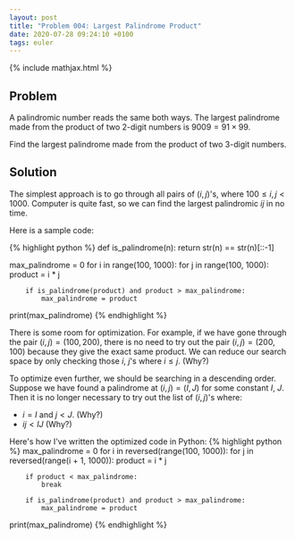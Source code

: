 ```yaml
---
layout: post
title: "Problem 004: Largest Palindrome Product"
date: 2020-07-28 09:24:10 +0100
tags: euler
---
```

{% include mathjax.html %}
## Problem
A palindromic number reads the same both ways. The largest palindrome made from the product of two 2-digit numbers is $9009 = 91 \times 99$.

Find the largest palindrome made from the product of two 3-digit numbers.

## Solution
The simplest approach is to go through all pairs of $(i, j)$'s, where $100 \leq i, j < 1000$. Computer is quite fast, so we can find the largest palindromic $ij$ in no time. 

Here is a sample code:

{% highlight python %}
def is_palindrome(n):
    return str(n) == str(n)[::-1]

max_palindrome = 0
for i in range(100, 1000):
    for j in range(100, 1000):
        product = i * j

        if is_palindrome(product) and product > max_palindrome:
            max_palindrome = product

print(max_palindrome)
{% endhighlight %}

There is some room for optimization. For example, if we have gone through the pair $(i, j) = (100, 200)$, there is no need to try out the pair $(i, j) = (200, 100)$ because they give the exact same product. We can reduce our search space by only checking those $i$, $j$'s where $i \leq j$. (Why?)

To optimize even further, we should be searching in a descending order. Suppose we have found a palindrome at $(i, j) = (I, J)$ for some constant $I$, $J$. Then it is no longer necessary to try out the list of $(i, j)$'s where: 
* $i = I$ and $j < J$. (Why?)
* $ij < IJ$ (Why?) 

Here's how I've written the optimized code in Python:
{% highlight python %}
max_palindrome = 0
for i in reversed(range(100, 1000)):
    for j in reversed(range(i + 1, 1000)):
        product = i * j

        if product < max_palindrome:
            break

        if is_palindrome(product) and product > max_palindrome:
            max_palindrome = product

print(max_palindrome)
{% endhighlight %}
